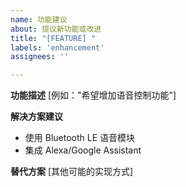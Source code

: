 ```yaml
---
name: 功能建议
about: 提议新功能或改进
title: "[FEATURE] "
labels: 'enhancement'
assignees: ''

---
```


**功能描述**
[例如："希望增加语音控制功能"]

**解决方案建议**
- 使用 Bluetooth LE 语音模块
- 集成 Alexa/Google Assistant

**替代方案**
[其他可能的实现方式]
